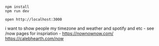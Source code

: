 ```
npm install
npm run dev
```

```
open http://localhost:3000
```

i want to show people my timezone and weather and spotify and etc - see /now pages for inspriation - https://nownownow.com/ https://calebhearth.com/now
